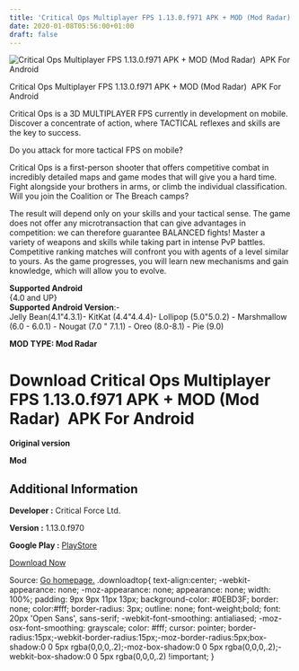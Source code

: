 ```yaml
---
title: 'Critical Ops Multiplayer FPS 1.13.0.f971 APK + MOD (Mod Radar)  APK For Android'
date: 2020-01-08T05:56:00+01:00
draft: false
---
```


![Critical Ops Multiplayer FPS 1.13.0.f971 APK + MOD (Mod Radar)  APK For Android](https://i1.wp.com/apkhome.net/wp-content/uploads/2020/01/Critical-Ops-Multiplayer-FPS-1.13.0.f971-APK-MOD-Mod-Radar.png "Critical Ops Multiplayer FPS 1.13.0.f971 APK + MOD (Mod Radar)  APK For Android")

  

Critical Ops Multiplayer FPS 1.13.0.f971 APK + MOD (Mod Radar)  APK For Android

Critical Ops is a 3D MULTIPLAYER FPS currently in development on mobile. Discover a concentrate of action, where TACTICAL reflexes and skills are the key to success.

Do you attack for more tactical FPS on mobile?

Critical Ops is a first-person shooter that offers competitive combat in incredibly detailed maps and game modes that will give you a hard time. Fight alongside your brothers in arms, or climb the individual classification. Will you join the Coalition or The Breach camps?

The result will depend only on your skills and your tactical sense. The game does not offer any microtransaction that can give advantages in competition: we can therefore guarantee BALANCED fights! Master a variety of weapons and skills while taking part in intense PvP battles. Competitive ranking matches will confront you with agents of a level similar to yours. As the game progresses, you will learn new mechanisms and gain knowledge, which will allow you to evolve.

**Supported Android**  
{4.0 and UP}  
**Supported Android Version**:-  
Jelly Bean(4.1"4.3.1)- KitKat (4.4"4.4.4)- Lollipop (5.0"5.0.2) - Marshmallow (6.0 - 6.0.1) - Nougat (7.0 " 7.1.1) - Oreo (8.0-8.1) - Pie (9.0)

**MOD TYPE: Mod Radar**

Download Critical Ops Multiplayer FPS 1.13.0.f971 APK + MOD (Mod Radar)  APK For Android
=========================================================================================

**Original version**

**Mod**

Additional Information
----------------------

**Developer :** Critical Force Ltd.

**Version :** 1.13.0.f970

**Google Play :** [PlayStore](https://play.google.com/store/apps/details?id=com.criticalforceentertainment.criticalops)

  

[Download Now](https://store4app.co/post/critical-ops-multiplayer-fps-1-13-0-f971-apk-mod-mod-radar-apk-for-android_1578425868)

  
Source: [Go homepage.](https://store4app.co/post/critical-ops-multiplayer-fps-1-13-0-f971-apk-mod-mod-radar-apk-for-android_1578425868) .downloadtop{ text-align:center; -webkit-appearance: none; -moz-appearance: none; appearance: none; width: 100%; padding: 9px 9px 11px 13px; background-color: #0EBD3F; border: none; color:#fff; border-radius: 3px; outline: none; font-weight;bold; font: 20px 'Open Sans', sans-serif; -webkit-font-smoothing: antialiased; -moz-osx-font-smoothing: grayscale; color: #fff; cursor: pointer; border-radius:15px;-webkit-border-radius:15px;-moz-border-radius:5px;box-shadow:0 0 5px rgba(0,0,0,.2);-moz-box-shadow:0 0 5px rgba(0,0,0,.2);-webkit-box-shadow:0 0 5px rgba(0,0,0,.2) !important; }